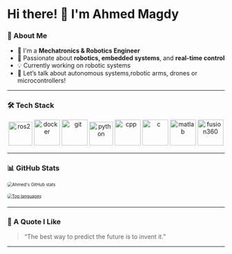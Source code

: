 # Hi there! 👋 I'm Ahmed Magdy

### 🤖 About Me

- 🔧 I'm a **Mechatronics & Robotics Engineer**
- 🚀 Passionate about **robotics, embedded systems**, and **real-time control**
- 💡 Currently working on robotic systems
- 💬 Let’s talk about autonomous systems,robotic arms, drones or microcontrollers!
  
---

### 🛠️ Tech Stack

<p align="center">
  <img src="https://www.vectorlogo.zone/logos/ros/ros-icon.svg" alt="ros2" width="55" height="55"/>
  <img src="https://www.vectorlogo.zone/logos/docker/docker-icon.svg" alt="docker" width="60" height="60"/>
  <img src="https://www.vectorlogo.zone/logos/git-scm/git-scm-icon.svg" alt="git" width="60" height="60"/>
  <img src="https://www.vectorlogo.zone/logos/python/python-icon.svg" alt="python" width="55" height="55"/>
  <img src="https://cdn.jsdelivr.net/gh/devicons/devicon/icons/cplusplus/cplusplus-original.svg" alt="cpp" width="60" height="60"/>
  <img src="https://cdn.jsdelivr.net/gh/devicons/devicon/icons/c/c-original.svg" alt="c" width="60" height="60"/>
  <img src="https://cdn.jsdelivr.net/gh/devicons/devicon/icons/matlab/matlab-original.svg" alt="matlab" width="60" height="60"/>
  <img src="https://upload.wikimedia.org/wikipedia/commons/thumb/4/4f/Autodesk_Fusion_360_Logo.svg/512px-Autodesk_Fusion_360_Logo.svg.png" alt="fusion360" width="60" height="60"/>
</p>

---

### 📊 GitHub Stats

<div style="transform: scale(0.7); transform-origin: top left; width: 280px; margin-bottom: 10px;">
  <img src="https://github-readme-stats.vercel.app/api?username=ahmed-mego&show_icons=true&theme=gruvbox" alt="Ahmed's GitHub stats" style="border-radius: 6px;"/>
</div>

<div style="transform: scale(0.7); transform-origin: top left; width: 190px;">
  <a href="https://github.com/ahmed-mego/github-readme-stats" target="_blank" rel="noopener noreferrer">
    <img src="https://github-readme-stats.vercel.app/api/top-langs/?username=ahmed-mego&layout=compact&theme=gruvbox" alt="Top languages" style="border-radius: 6px;"/>
  </a>
</div>

---

### 🧠 A Quote I Like

> “The best way to predict the future is to invent it.”

---

